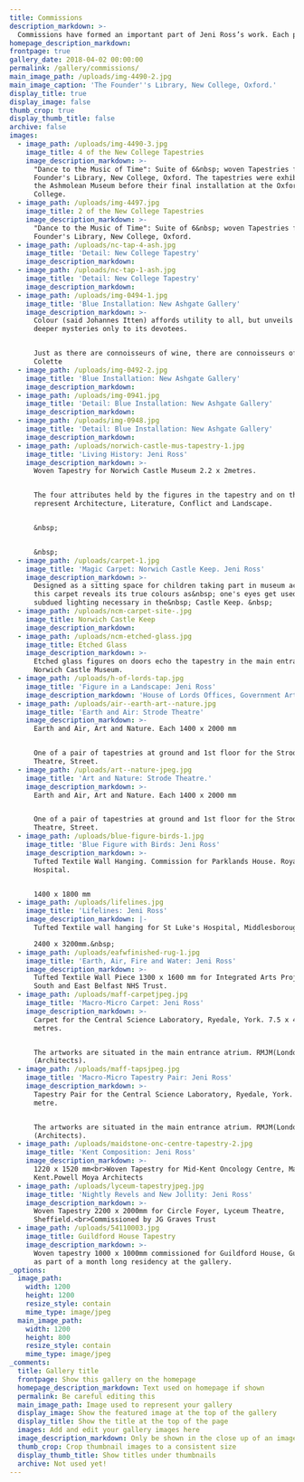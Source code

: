```yaml
---
title: Commissions
description_markdown: >-
  Commissions have formed an important part of Jeni Ross’s work. Each project is different and affords an exciting challenge to combine colour, movement and content and to integrate these sympathetically into a specific location.
homepage_description_markdown:
frontpage: true
gallery_date: 2018-04-02 00:00:00
permalink: /gallery/commissions/
main_image_path: /uploads/img-4490-2.jpg
main_image_caption: 'The Founder''s Library, New College, Oxford.'
display_title: true
display_image: false
thumb_crop: true
display_thumb_title: false
archive: false
images:
  - image_path: /uploads/img-4490-3.jpg
    image_title: 4 of the New College Tapestries
    image_description_markdown: >-
      "Dance to the Music of Time": Suite of 6&nbsp; woven Tapestries for The
      Founder's Library, New College, Oxford. The tapestries were exhibited at
      the Ashmolean Museum before their final installation at the Oxford
      College.
  - image_path: /uploads/img-4497.jpg
    image_title: 2 of the New College Tapestries
    image_description_markdown: >-
      "Dance to the Music of Time": Suite of 6&nbsp; woven Tapestries for The
      Founder's Library, New College, Oxford.
  - image_path: /uploads/nc-tap-4-ash.jpg
    image_title: 'Detail: New College Tapestry'
    image_description_markdown:
  - image_path: /uploads/nc-tap-1-ash.jpg
    image_title: 'Detail: New College Tapestry'
    image_description_markdown:
  - image_path: /uploads/img-0494-1.jpg
    image_title: 'Blue Installation: New Ashgate Gallery'
    image_description_markdown: >-
      Colour (said Johannes Itten) affords utility to all, but unveils its
      deeper mysteries only to its devotees.


      Just as there are connoisseurs of wine, there are connoisseurs of blue.
      Colette
  - image_path: /uploads/img-0492-2.jpg
    image_title: 'Blue Installation: New Ashgate Gallery'
    image_description_markdown:
  - image_path: /uploads/img-0941.jpg
    image_title: 'Detail: Blue Installation: New Ashgate Gallery'
    image_description_markdown:
  - image_path: /uploads/img-0948.jpg
    image_title: 'Detail: Blue Installation: New Ashgate Gallery'
    image_description_markdown:
  - image_path: /uploads/norwich-castle-mus-tapestry-1.jpg
    image_title: 'Living History: Jeni Ross'
    image_description_markdown: >-
      Woven Tapestry for Norwich Castle Museum 2.2 x 2metres.


      The four attributes held by the figures in the tapestry and on the doors
      represent Architecture, Literature, Conflict and Landscape.


      &nbsp;


      &nbsp;
  - image_path: /uploads/carpet-1.jpg
    image_title: 'Magic Carpet: Norwich Castle Keep. Jeni Ross'
    image_description_markdown: >-
      Designed as a sitting space for children taking part in museum activities
      this carpet reveals its true colours as&nbsp; one's eyes get used to the
      subdued lighting necessary in the&nbsp; Castle Keep. &nbsp;
  - image_path: /uploads/ncm-carpet-site-.jpg
    image_title: Norwich Castle Keep
    image_description_markdown:
  - image_path: /uploads/ncm-etched-glass.jpg
    image_title: Etched Glass
    image_description_markdown: >-
      Etched glass figures on doors echo the tapestry in the main entrance.
      Norwich Castle Museum.
  - image_path: /uploads/h-of-lords-tap.jpg
    image_title: 'Figure in a Landscape: Jeni Ross'
    image_description_markdown: 'House of Lords Offices, Government Art Collection.'
  - image_path: /uploads/air--earth-art--nature.jpg
    image_title: 'Earth and Air: Strode Theatre'
    image_description_markdown: >-
      Earth and Air, Art and Nature. Each 1400 x 2000 mm


      One of a pair of tapestries at ground and 1st floor for the Strode
      Theatre, Street.
  - image_path: /uploads/art--nature-jpeg.jpg
    image_title: 'Art and Nature: Strode Theatre.'
    image_description_markdown: >-
      Earth and Air, Art and Nature. Each 1400 x 2000 mm


      One of a pair of tapestries at ground and 1st floor for the Strode
      Theatre, Street.
  - image_path: /uploads/blue-figure-birds-1.jpg
    image_title: 'Blue Figure with Birds: Jeni Ross'
    image_description_markdown: >-
      Tufted Textile Wall Hanging. Commission for Parklands House. Royal Oldham
      Hospital.


      1400 x 1800 mm
  - image_path: /uploads/lifelines.jpg
    image_title: 'Lifelines: Jeni Ross'
    image_description_markdown: |-
      Tufted Textile wall hanging for St Luke's Hospital, Middlesborough.

      2400 x 3200mm.&nbsp;
  - image_path: /uploads/eafwfinished-rug-1.jpg
    image_title: 'Earth, Air, Fire and Water: Jeni Ross'
    image_description_markdown: >-
      Tufted Textile Wall Piece 1300 x 1600 mm for Integrated Arts Project,
      South and East Belfast NHS Trust.
  - image_path: /uploads/maff-carpetjpeg.jpg
    image_title: 'Macro-Micro Carpet: Jeni Ross'
    image_description_markdown: >-
      Carpet for the Central Science Laboratory, Ryedale, York. 7.5 x 4.8
      metres.


      The artworks are situated in the main entrance atrium. RMJM(London) Ltd
      (Architects).
  - image_path: /uploads/maff-tapsjpeg.jpg
    image_title: 'Macro-Micro Tapestry Pair: Jeni Ross'
    image_description_markdown: >-
      Tapestry Pair for the Central Science Laboratory, Ryedale, York. 4.5 x 1
      metre.


      The artworks are situated in the main entrance atrium. RMJM(London) Ltd
      (Architects).
  - image_path: /uploads/maidstone-onc-centre-tapestry-2.jpg
    image_title: 'Kent Composition: Jeni Ross'
    image_description_markdown: >-
      1220 x 1520 mm<br>Woven Tapestry for Mid-Kent Oncology Centre, Maidstone,
      Kent.Powell Moya Architects
  - image_path: /uploads/lyceum-tapestryjpeg.jpg
    image_title: 'Nightly Revels and New Jollity: Jeni Ross'
    image_description_markdown: >-
      Woven Tapestry 2200 x 2000mm for Circle Foyer, Lyceum Theatre,
      Sheffield.<br>Commissioned by JG Graves Trust
  - image_path: /uploads/54110003.jpg
    image_title: Guildford House Tapestry
    image_description_markdown: >-
      Woven tapestry 1000 x 1000mm commissioned for Guildford House, Guildford
      as part of a month long residency at the gallery.
_options:
  image_path:
    width: 1200
    height: 1200
    resize_style: contain
    mime_type: image/jpeg
  main_image_path:
    width: 1200
    height: 800
    resize_style: contain
    mime_type: image/jpeg
_comments:
  title: Gallery title
  frontpage: Show this gallery on the homepage
  homepage_description_markdown: Text used on homepage if shown
  permalink: Be careful editing this
  main_image_path: Image used to represent your gallery
  display_image: Show the featured image at the top of the gallery
  display_title: Show the title at the top of the page
  images: Add and edit your gallery images here
  image_description_markdown: Only be shown in the close up of an image
  thumb_crop: Crop thumbnail images to a consistent size
  display_thumb_title: Show titles under thumbnails
  archive: Not used yet!
---
```


